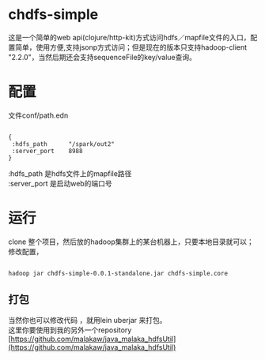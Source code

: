 # chdfs-simple
这是一个简单的web api(clojure/http-kit)方式访问hdfs／mapfile文件的入口，配置简单，使用方便,支持jsonp方式访问；但是现在的版本只支持hadoop-client "2.2.0"，当然后期还会支持sequenceFile的key/value查询。

# 配置
文件conf/path.edn
<pre><code>
{
 :hdfs_path      "/spark/out2"
 :server_port    8988
}
</code></pre>
:hdfs_path 是hdfs文件上的mapfile路径
<br/>
:server_port 是启动web的端口号


# 运行
clone 整个项目，然后放的hadoop集群上的某台机器上，只要本地目录就可以；修改配置，
<pre><code>
hadoop jar chdfs-simple-0.0.1-standalone.jar chdfs-simple.core
</code></pre>



## 打包
当然你也可以修改代码 ，就用lein uberjar 来打包。
<br/> 这里你要使用到我的另外一个repository   [https://github.com/malakaw/java_malaka_hdfsUtil](https://github.com/malakaw/java_malaka_hdfsUtil)
